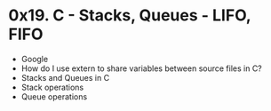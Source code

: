 # 0x19. C - Stacks, Queues - LIFO, FIFO

- Google
- How do I use extern to share variables between source files in C?
- Stacks and Queues in C
- Stack operations
- Queue operations
